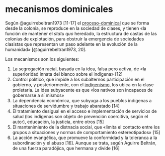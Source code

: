 # mecanismos dominicales

Según @aguirrebeltran1973 [11-17] el [proceso-dominical](proceso-dominical.md) que se forma desde la colonia, se reproduce en la sociedad de clases, y tienen «la función de mantener el *statu quo* heredado, la estructura de castas de las colonias de explotación, para obstruir la emergencia de sociedades clasistas que representan un paso adelante en la evolución de la humanidad» [@aguirrebeltran1973, 20].

Los mecanismos son los siguientes:

1. La segregación racial, basada en la idea, falsa pero activa, de «la superioridad innata del blanco sobre el indígena» [12]
1. Control político, que impide a los subalternos participación en el gobierno, y posteriormente, con el [indigenismo](indigenismo.md), los ubica en la clase proletaria. La idea subyacente es que «los nativos son incapaces de gobernarse a sí mismos»
1. La dependencia económica, que subyuga a los pueblos indígenas a situaciones de servidumbre y trabajo abaratado [14]
1. El tratamiento desigual en el acceso e implementación de servicios de salud (los indígenas son objeto de prevención coercitiva, según el autor), educación, la justicia, entre otros [15]
1. El mantenimiento de la distnacia social, que «limita el contacto entre los grupos a situaciones y normas de comportamiento estereotipados» [15]
1. La acción evangélica, que promueve la conformidad y la toleranca a la subordinación y el abuso [16]. Aunque se trata, según Aguirre Beltrán, de una fuerza paradójica, que hermana y divide [16]
